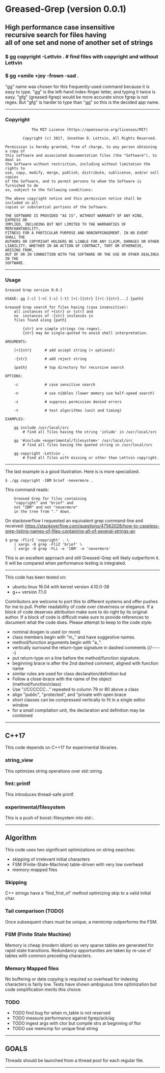# Greased-Grep (version 0.0.1)
## High performance case insensitive<br />recursive search for files having<br />all of one set and none of another set of strings
### $ gg copyright -Lettvin .  # find files with copyright and without Lettvin
### $ gg +smile +joy -frown -sad .

"gg" name was chosen for this frequently-used command because it is easy to type.
"gg" is the left-hand index-finger letter, and typing it twice is easy.
"gfg" (greased-fgrep) would be more accurate since fgrep is not regex.
But "gfg" is harder to type than "gg" so this is the decided app name.

<hr />

### Copyright

```
            The MIT License (https://opensource.org/licenses/MIT)

        Copyright (c) 2017, Jonathan D. Lettvin, All Rights Reserved.

Permission is hereby granted, free of charge, to any person obtaining a copy of
this software and associated documentation files (the "Software"), to deal in
the Software without restriction, including without limitation the rights to
use, copy, modify, merge, publish, distribute, sublicense, and/or sell copies
of the Software, and to permit persons to whom the Software is furnished to do
so, subject to the following conditions:

The above copyright notice and this permission notice shall be included in all
copies or substantial portions of the Software.

THE SOFTWARE IS PROVIDED "AS IS", WITHOUT WARRANTY OF ANY KIND, EXPRESS OR
IMPLIED, INCLUDING BUT NOT LIMITED TO THE WARRANTIES OF MERCHANTABILITY,
FITNESS FOR A PARTICULAR PURPOSE AND NONINFRINGEMENT. IN NO EVENT SHALL THE
AUTHORS OR COPYRIGHT HOLDERS BE LIABLE FOR ANY CLAIM, DAMAGES OR OTHER
LIABILITY, WHETHER IN AN ACTION OF CONTRACT, TORT OR OTHERWISE, ARISING FROM,
OUT OF OR IN CONNECTION WITH THE SOFTWARE OR THE USE OR OTHER DEALINGS IN THE
SOFTWARE.
```

<hr />

### Usage

```
Greased Grep version 0.0.1

USAGE: gg [-c] [-n] [-s] [-t] [+|-]{str} [[+|-]{str}...] {path} 

Greased Grep search for files having (case insensitive):
    all instances of +{str} or {str} and
	no  instances of -{str} instances in
	files found along {path}

        {str} are simple strings (no regex).
        {str} may be single-quoted to avoid shell interpretation.

ARGUMENTS:

    [+]{str}      # add accept string (+ optional)

    -{str}        # add reject string

    {path}        # top directory for recursive search

OPTIONS:

    -c            # case sensitive search

    -n            # use nibbles (lower memory use half-speed search)

    -s            # suppress permission denied errors

    -t            # test algorithms (unit and timing)

EXAMPLES:

    gg include /usr/local/src
        # find all files having the string 'inlude' in /usr/local/src

    gg '#include <experimental/filesystem>' /usr/local/src
        # find all files having the quoted string in /usr/local/src

    gg copyright -Lettvin .
        # Find all files with missing or other than Lettvin copyright.
```

<hr />

The last example is a good illustration.
Here is is more specialized.


```
$ ./gg copyright -IBM brief -nevermore .
```

This command reads:


```
    Greased Grep for files containing
    "copyright" and "brief" and
    not "IBM" and not "nevermore"
	in the tree from "." down.
```

On stackoverflow I requested an equivalent grep command-line and received:
https://stackoverflow.com/questions/47562028/how-to-caseless-grep-listing-names-of-files-containing-all-of-several-strings-an

```
$ grep -FlirZ 'copyright' . \
    | xargs -0 grep -FliZ 'brief' \
    | xargs -0 grep -FLi -e 'IBM' -e 'nevermore'
```

This is an excellent approach and still
Greased-Grep will likely outperform it.
It will be compared when performance testing is integrated.

<hr />
This code has been tested on:

* ubuntu linux 16.04 with kernel version 4.10.0-38
* g++ version 7.1.0

Contributors are welcome to port this to different systems
and offer pushes for me to pull.
Prefer readability of code over cleverness or elegance.
If a block of code deserves attribution
make sure to do right by its original author.
If a block of code is difficult
make sure to provide references to document what the code does.
Please attempt to keep to the code style:

* nominal doxgen is used (or more)
* class members begin with "m_" and have suggestive names.
* method/function arguments begin with "a_".
* vertically surround the return-type signature in dashed comments (//-----)
* put return-type on a line before the method/function signature.
* beginning brace is after the 2nd dashed comment, aligned with function name
* similar rules are used for class declaration/definition but
* Follow a close-brace with the name of the object (method/function/class)
* Use "//CCCCCC..." repeated to column 79 or 80 above a class
* align "public", "protected", and "private with open brace
* short classes can be compressed vertically to fit in a single editor window
* for a small compilation unit, the declaration and definition may be combined
<hr />

## C++17
This code depends on C++17 for experimental libraries.

### string_view
This optimizes string operations over std::string.

### fmt::printf
This introduces thread-safe printf.

### experimental/filesystem
This is a push of boost::filesystem into std::.

<hr />

## Algorithm
This code uses two significant optimizations on string searches:
* skipping of irrelevant initial characters
* FSM (Finite-State-Machine) table-driven with very low overhead
* memory-mapped files

### Skipping
C++ strings have a 'find_first_of' method optimizing skip to a valid initial char.

### Tail comparison (TODO)
Once subsequent chars must be unique, a memicmp outperforms the FSM.

### FSM (Finite State Machine)
Memory is cheap (modern idiom) so
very sparse tables are generated for
rapid state transitions.
Redundancy opportunities are taken by
re-use of tables with common preceding characters.

### Memory Mapped files
No buffering or data copying is required so
overhead for indexing characters is fairly low.
Tests have shown ambiguous time optimization
but code simplification merits this choice.

### TODO
* TODO find bug for when m_table is not reserved
* TODO measure performance against fgrep/ack/ag
* TODO ingest args with ctor but compile strs at beginning of ftor
* TODO use memcmp for unique final string

<hr />

## GOALS
Threads should be launched from a thread pool for each regular file.

<hr />
